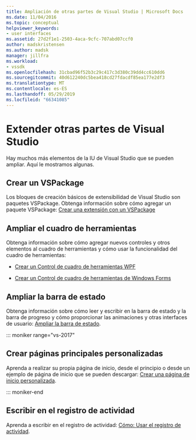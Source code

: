 ```yaml
---
title: Ampliación de otras partes de Visual Studio | Microsoft Docs
ms.date: 11/04/2016
ms.topic: conceptual
helpviewer_keywords:
- user interfaces
ms.assetid: 27d2f1e1-2503-4aca-9cfc-707abd07ccf0
author: madskristensen
ms.author: madsk
manager: jillfra
ms.workload:
- vssdk
ms.openlocfilehash: 31cbad96f52b3c29c417c3d380c39dd4cc610dd6
ms.sourcegitcommit: 40d612240dc5bea418cd27fdacdf85ea177e2df3
ms.translationtype: MT
ms.contentlocale: es-ES
ms.lasthandoff: 05/29/2019
ms.locfileid: "66341085"
---
```

# <a name="extend-other-parts-of-visual-studio"></a>Extender otras partes de Visual Studio

Hay muchos más elementos de la IU de Visual Studio que se pueden ampliar. Aquí le mostramos algunas.

## <a name="create-a-vspackage"></a>Crear un VSPackage

Los bloques de creación básicos de extensibilidad de Visual Studio son paquetes VSPackage.  Obtenga información sobre cómo agregar un paquete VSPackage: [Crear una extensión con un VSPackage](../extensibility/creating-an-extension-with-a-vspackage.md)

## <a name="extend-the-toolbox"></a>Ampliar el cuadro de herramientas

Obtenga información sobre cómo agregar nuevos controles y otros elementos al cuadro de herramientas y cómo usar la funcionalidad del cuadro de herramientas:

- [Crear un Control de cuadro de herramientas WPF](../extensibility/creating-a-wpf-toolbox-control.md)

- [Crear un Control de cuadro de herramientas de Windows Forms](../extensibility/creating-a-windows-forms-toolbox-control.md)

## <a name="extend-the-status-bar"></a>Ampliar la barra de estado

Obtenga información sobre cómo leer y escribir en la barra de estado y la barra de progreso y cómo proporcionar las animaciones y otras interfaces de usuario: [Ampliar la barra de estado](../extensibility/extending-the-status-bar.md).

::: moniker range="vs-2017"

## <a name="create-custom-start-pages"></a>Crear páginas principales personalizadas

Aprenda a realizar su propia página de inicio, desde el principio o desde un ejemplo de página de inicio que se pueden descargar: [Crear una página de inicio personalizada](../extensibility/creating-a-custom-start-page.md).

::: moniker-end

## <a name="write-to-the-activity-log"></a>Escribir en el registro de actividad

Aprenda a escribir en el registro de actividad: [Cómo: Usar el registro de actividad](../extensibility/how-to-use-the-activity-log.md).
